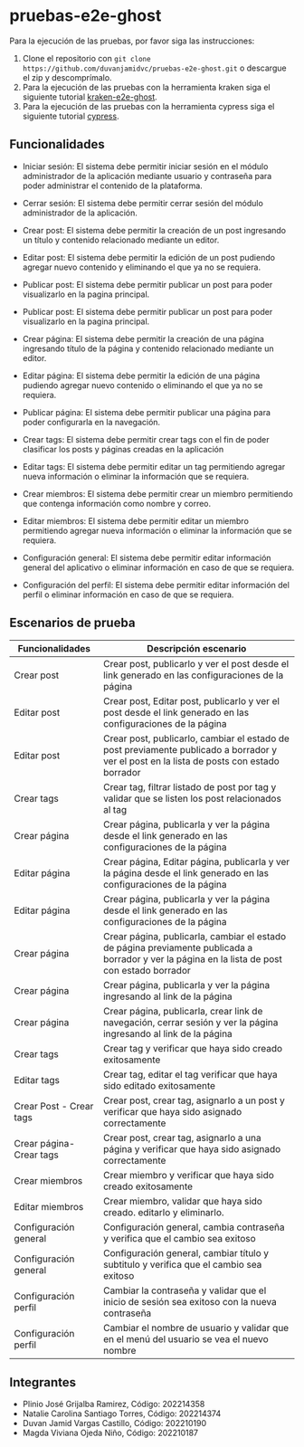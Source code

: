 # pruebas-e2e-ghost
Para la ejecución de las pruebas, por favor siga las instrucciones:
1. Clone el repositorio con ```git clone https://github.com/duvanjamidvc/pruebas-e2e-ghost.git``` o descargue el zip y descomprímalo.
2. Para la ejecución de las pruebas con la herramienta kraken siga el siguiente tutorial [kraken-e2e-ghost](kraken-e2e-ghost/README.md).
3. Para la ejecución de las pruebas con la herramienta cypress siga el siguiente tutorial [cypress](cypress/README.md).

## Funcionalidades
-   Iniciar sesión: El sistema debe permitir iniciar sesión en el módulo administrador de la aplicación mediante usuario y contraseña para poder administrar el contenido de la plataforma.

-   Cerrar sesión: El sistema debe permitir cerrar sesión del módulo administrador de la aplicación.

-   Crear post: El sistema debe permitir la creación de un post ingresando un título y contenido relacionado mediante un editor.

-   Editar post: El sistema debe permitir la edición de un post pudiendo agregar nuevo contenido y eliminando el que ya no se requiera.

-   Publicar post: El sistema debe permitir publicar un post para poder visualizarlo en la pagina principal.

-   Publicar post: El sistema debe permitir publicar un post para poder visualizarlo en la pagina principal.

-   Crear página: El sistema debe permitir la creación de una página ingresando título de la página y contenido relacionado mediante un editor.

-   Editar página: El sistema debe permitir la edición de una página pudiendo agregar nuevo contenido o eliminando el que ya no se requiera.

-   Publicar página: El sistema debe permitir publicar una página para poder configurarla en la navegación.

-   Crear tags: El sistema debe permitir crear tags con el fin de poder clasificar los posts y páginas creadas en la aplicación

-   Editar tags: El sistema debe permitir editar un tag permitiendo agregar nueva información o eliminar la información que se requiera.

-   Crear miembros: El sistema debe permitir crear un miembro permitiendo que contenga información como nombre y correo.

-   Editar miembros: El sistema debe permitir editar un miembro permitiendo agregar nueva información o eliminar la información que se requiera.

-   Configuración general: El sistema debe permitir editar información general del aplicativo o eliminar información en caso de que se requiera.

-   Configuración del perfil: El sistema debe permitir editar información del perfil o eliminar información en caso de que se requiera.

## Escenarios de prueba

| Funcionalidades          | Descripción escenario                                                                                                                          |
| ------------------------ | ---------------------------------------------------------------------------------------------------------------------------------------------- |
| Crear post               | Crear post, publicarlo y ver el post desde el link generado en las configuraciones de la página                                                |
| Editar post              | Crear post, Editar post, publicarlo y ver el post desde el link generado en las configuraciones de la página                                   |
| Editar post              | Crear post, publicarlo, cambiar el estado de post previamente publicado a borrador y ver el post en la lista de posts con estado borrador      |
| Crear tags               | Crear tag, filtrar listado de post por tag y validar que se listen los post relacionados al tag                                                |
| Crear página             | Crear página, publicarla y ver la página desde el link generado en las configuraciones de la página                                            |
| Editar página            | Crear página, Editar página, publicarla y ver la página desde el link generado en las configuraciones de la página                             |
| Editar página            | Crear página, publicarla y ver la página desde el link generado en las configuraciones de la página                                            |
| Crear página             | Crear página, publicarla, cambiar el estado de página previamente publicada a borrador y ver la página en la lista de post con estado borrador |
| Crear página             | Crear página, publicarla y ver la página ingresando al link de la página                                                                       |
| Crear página             | Crear página, publicarla, crear link de navegación, cerrar sesión y ver la página ingresando al link de la página                              |
| Crear tags               | Crear tag y verificar que haya sido creado exitosamente                                                                                        |
| Editar tags              | Crear tag, editar el tag verificar que haya sido editado exitosamente                                                                          |
| Crear Post - Crear tags  | Crear post, crear tag, asignarlo a un post y verificar que haya sido asignado correctamente                                                    |
| Crear página- Crear tags | Crear post, crear tag, asignarlo a una página y verificar que haya sido asignado correctamente                                                 |
| Crear miembros           | Crear miembro y verificar que haya sido creado exitosamente                                                                                    |
| Editar miembros          | Crear miembro, validar que haya sido creado. editarlo y eliminarlo.                                                                            |
| Configuración general    | Configuración general, cambia contraseña y verifica que el cambio sea exitoso                                                                  |
| Configuración general    | Configuración general, cambiar título y subtitulo y verifica que el cambio sea exitoso                                                         |
| Configuración perfil     | Cambiar la contraseña y validar que el inicio de sesión sea exitoso con la nueva contraseña                                                    |
| Configuración perfil     | Cambiar el nombre de usuario y validar que en el menú del usuario se vea el nuevo nombre                                                       |                                                                                                                                           |

## Integrantes
- Plinio José Grijalba Ramirez, Código: 202214358
- Natalie Carolina Santiago Torres, Código: 202214374
- Duvan Jamid Vargas Castillo, Código: 202210190
- Magda Viviana Ojeda Niño, Código: 202210187

